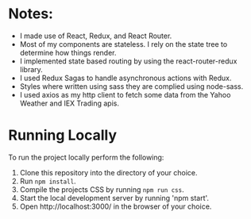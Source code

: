 # Notes:

- I made use of React, Redux, and React Router.
- Most of my components are stateless.  I rely on the state tree to determine how things render.
- I implemented state based routing by using the react-router-redux library.
- I used Redux Sagas to handle asynchronous actions with Redux.
- Styles where written using sass they are complied using node-sass.
- I used axios as my http client to fetch some data from the Yahoo Weather and IEX Trading apis.


# Running Locally

To run the project locally perform the following:

1. Clone this repository into the directory of your choice.
2. Run `npm install`.
3. Compile the projects CSS by running `npm run css`.
4. Start the local development server by running 'npm start'.
5. Open http://localhost:3000/ in the browser of your choice.
